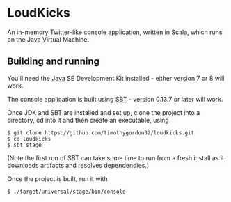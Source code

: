 # LoudKicks
An in-memory Twitter-like console application, written in Scala, which runs on the Java Virtual Machine.

## Building and running

You'll need the [Java](http://www.oracle.com/technetwork/java/javase/downloads/index.html) SE Development Kit installed - either version 7 or 8 will work.

The console application is built using [SBT](http://www.scala-sbt.org/download.html) - version 0.13.7 or later will work.

Once JDK and SBT are installed and set up, clone the project into a directory, cd into it and then create an executable, using

	$ git clone https://github.com/timothygordon32/loudkicks.git
	$ cd loudkicks
	$ sbt stage

(Note the first run of SBT can take some time to run from a fresh install as it downloads artifacts and resolves dependendies.)

Once the project is built, run it with

	$ ./target/universal/stage/bin/console

